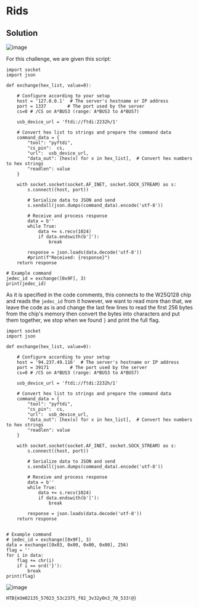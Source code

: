 # Rids

## Solution 

![image](https://github.com/LazyTitan33/CTF-Writeups/assets/80063008/f0797e6e-6b6f-49d8-b5ab-b78b0a276a29)

For this challenge, we are given this script:  

```python3
import socket
import json

def exchange(hex_list, value=0):

    # Configure according to your setup
    host = '127.0.0.1'  # The server's hostname or IP address
    port = 1337        # The port used by the server
    cs=0 # /CS on A*BUS3 (range: A*BUS3 to A*BUS7)
    
    usb_device_url = 'ftdi://ftdi:2232h/1'

    # Convert hex list to strings and prepare the command data
    command_data = {
        "tool": "pyftdi",
        "cs_pin":  cs,
        "url":  usb_device_url,
        "data_out": [hex(x) for x in hex_list],  # Convert hex numbers to hex strings
        "readlen": value
    }
    
    with socket.socket(socket.AF_INET, socket.SOCK_STREAM) as s:
        s.connect((host, port))
        
        # Serialize data to JSON and send
        s.sendall(json.dumps(command_data).encode('utf-8'))
        
        # Receive and process response
        data = b''
        while True:
            data += s.recv(1024)
            if data.endswith(b']'):
                break
                
        response = json.loads(data.decode('utf-8'))
        #print(f"Received: {response}")
    return response

# Example command
jedec_id = exchange([0x9F], 3)
print(jedec_id)
```
As it is specified in the code comments, this connects to the W25Q128 chip and reads the `jedec_id` from it however, we want to read more than that, we leave the code as is and change the last few lines to read the first 256 bytes from the chip's memory then convert the bytes into characters and put them together, we stop when we found `}` and print the full flag.

```python3
import socket
import json

def exchange(hex_list, value=0):

    # Configure according to your setup
    host = '94.237.49.116'  # The server's hostname or IP address
    port = 39171        # The port used by the server
    cs=0 # /CS on A*BUS3 (range: A*BUS3 to A*BUS7)
    
    usb_device_url = 'ftdi://ftdi:2232h/1'

    # Convert hex list to strings and prepare the command data
    command_data = {
        "tool": "pyftdi",
        "cs_pin":  cs,
        "url":  usb_device_url,
        "data_out": [hex(x) for x in hex_list],  # Convert hex numbers to hex strings
        "readlen": value
    }
    
    with socket.socket(socket.AF_INET, socket.SOCK_STREAM) as s:
        s.connect((host, port))
        
        # Serialize data to JSON and send
        s.sendall(json.dumps(command_data).encode('utf-8'))
        
        # Receive and process response
        data = b''
        while True:
            data += s.recv(1024)
            if data.endswith(b']'):
                break
                
        response = json.loads(data.decode('utf-8'))
    return response


# Example command
# jedec_id = exchange([0x9F], 3)
data = exchange([0x03, 0x00, 0x00, 0x00], 256)
flag = ''
for i in data:
    flag += chr(i)
    if i == ord('}'):
        break
print(flag)
```
![image](https://github.com/LazyTitan33/CTF-Writeups/assets/80063008/64539953-87fe-4af8-8c1b-9ddb4a6afcdd)

`HTB{m3m02135_57023_53c2375_f02_3v32y0n3_70_533!@}`
